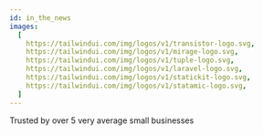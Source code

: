 ```yaml
---
id: in_the_news
images:
  [
    https://tailwindui.com/img/logos/v1/transistor-logo.svg,
    https://tailwindui.com/img/logos/v1/mirage-logo.svg,
    https://tailwindui.com/img/logos/v1/tuple-logo.svg,
    https://tailwindui.com/img/logos/v1/laravel-logo.svg,
    https://tailwindui.com/img/logos/v1/statickit-logo.svg,
    https://tailwindui.com/img/logos/v1/statamic-logo.svg,
  ]
---
```


Trusted by over 5 very average small businesses
